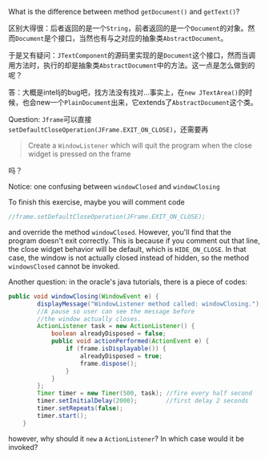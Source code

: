 What is the difference between method `getDocument()` and `getText()`?

区别大得很：后者返回的是一个`String`，前者返回的是一个`Document`的对象。然而`Document`是个接口，当然也有与之对应的抽象类`AbstractDocument`。

于是又有疑问：`JTextComponent`的源码里实现的是`Document`这个接口，然而当调用方法时，执行的却是抽象类`AbstractDocument`中的方法。这一点是怎么做到的呢？

答：大概是intellj的bug吧，找方法没有找对...事实上，在`new JTextArea()`的时候，也会new一个`PlainDocument`出来，它extends了`AbstractDocument`这个类。

Question: `Jframe`可以直接`setDefaultCloseOperation(JFrame.EXIT_ON_CLOSE)`，还需要再

> Create a `WindowListener` which will quit the program when the close widget is pressed on the frame

吗？

Notice: one confusing between `windowClosed` and `windowClosing`

To finish this exercise, maybe you will comment code

```java
//frame.setDefaultCloseOperation(JFrame.EXIT_ON_CLOSE);
```

and override the method `windowClosed`. However, you'll find that the program doesn't exit correctly. This is because if you comment out that line, the close widget behavior will be default, which is `HIDE_ON_CLOSE`. In that case, the window is not actually closed instead of hidden, so the method `windowsClosed` cannot be invoked.

Another question: in the oracle's java tutorials, there is a piece of codes:

```java
public void windowClosing(WindowEvent e) {
        displayMessage("WindowListener method called: windowClosing.");
        //A pause so user can see the message before
        //the window actually closes.
        ActionListener task = new ActionListener() {
            boolean alreadyDisposed = false;
            public void actionPerformed(ActionEvent e) {
                if (frame.isDisplayable()) {
                    alreadyDisposed = true;
                    frame.dispose();
                }
            }
        };
        Timer timer = new Timer(500, task); //fire every half second
        timer.setInitialDelay(2000);        //first delay 2 seconds
        timer.setRepeats(false);
        timer.start();
    }
```

however, why should it `new` a `ActionListener`? In which case would it be invoked?